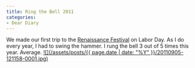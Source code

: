 ```yaml
---
title: Ring the Bell 2011
categories:
- Dear Diary
---
```


We made our first trip to the [Renaissance Festival](http://www.renaissancefest.com/MRF/) on Labor Day. As I do every year, I had to swing the hammer. I rung the bell 3 out of 5 times this year. Average.
[![](/assets/posts/{{ page.date | date: "%Y" }}/20110905-121158-0001.jpg)](http://thingelstad.com/s/ring-the-bell-2011/20110905-121158-0001/img)
